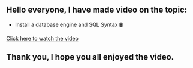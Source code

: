 ## Hello everyone, I have made video on the topic:

- Install a database engine and SQL Syntax 🛢

[Click here to watch the video](https://drive.google.com/file/d/1Lm9a1BZbEPn0Dd3TpBWOWbTldyXBys2A/view?usp=sharing)

## Thank you, I hope you all enjoyed the video.
